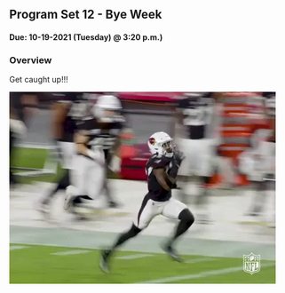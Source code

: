 ## Program Set 12 - Bye Week
#### Due: 10-19-2021 (Tuesday) @ 3:20 p.m.)

### Overview

Get caught up!!!

<img src="giphy.webp">